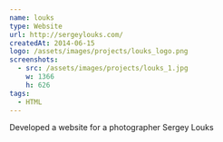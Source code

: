 ```yaml
---
name: louks
type: Website
url: http://sergeylouks.com/
createdAt: 2014-06-15
logo: /assets/images/projects/louks_logo.png
screenshots: 
  - src: /assets/images/projects/louks_1.jpg
    w: 1366
    h: 626
tags:
  - HTML
---
```


Developed a website for a photographer Sergey Louks
